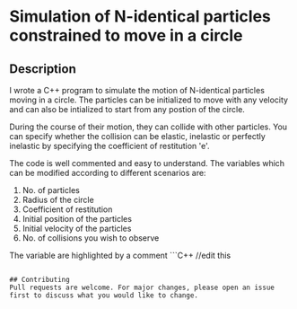 # Simulation of N-identical particles constrained to move in a circle

## Description
I wrote a C++ program to simulate the motion of N-identical particles moving in a circle. The particles can be initialized to move with any velocity and can also be intialized to start from any postion of the circle. 

During the course of their motion, they can collide with other particles. You can specify whether the collision can be elastic, inelastic or perfectly inelastic by specifying the coefficient of restitution 'e'.

The code is well commented and easy to understand. The variables which can be modified according to different scenarios are:

1. No. of particles
2. Radius of the circle
3. Coefficient of restitution
4. Initial position of the particles
5. Initial velocity of the particles
6. No. of collisions you wish to observe

The variable are highlighted by a comment ```C++
//edit this
```

## Contributing
Pull requests are welcome. For major changes, please open an issue first to discuss what you would like to change.

